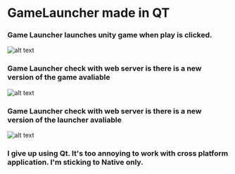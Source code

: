 # GameLauncher made in QT

### Game Launcher launches unity game when play is clicked.
![alt text](https://i.gyazo.com/d8cbf8c9a23c987b23688d3075a0f318.jpg)

### Game Launcher check with web server is there is a new version of the game avaliable
![alt text](https://i.gyazo.com/e8584fd595809992c7da60214c440e6b.jpg)

### Game Launcher check with web server is there is a new version of the launcher avaliable
![alt text](https://i.gyazo.com/97b71e66c11d7e530d4183f05dbf28c3.png)

### I give up using Qt. It's too annoying to work with cross platform application. I'm sticking to Native only. 
